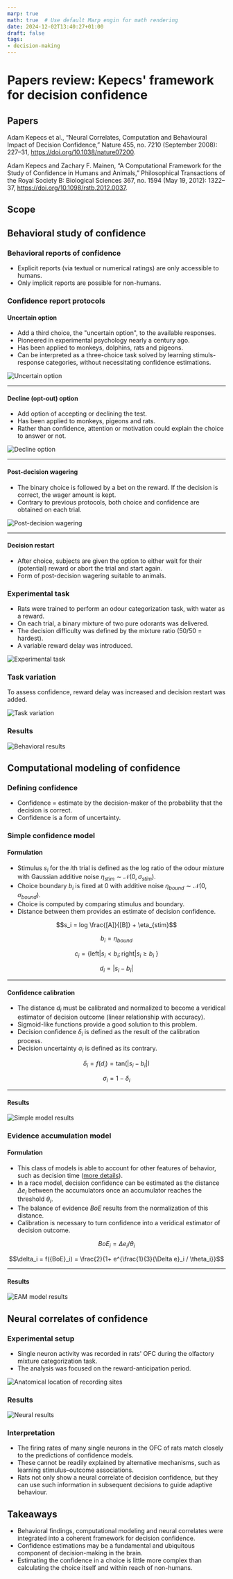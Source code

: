 ```yaml
---
marp: true
math: true  # Use default Marp engin for math rendering
date: 2024-12-02T13:40:27+01:00
draft: false
tags:
- decision-making
---
```


<!-- Apply header and footer to first slide only -->
<!-- _header: "[![INRIA logo](../inria_logo.jpg)](https://www.inria.fr)" -->
<!-- _footer: "[Baptiste Pesquet](https://www.bpesquet.fr)" -->
<!-- headingDivider: 3 -->

# Papers review: Kepecs' framework for decision confidence

<!-- Show pagination, starting with second slide -->
<!-- paginate: true -->

## Papers

Adam Kepecs et al., “Neural Correlates, Computation and Behavioural Impact of Decision Confidence,” Nature 455, no. 7210 (September 2008): 227–31, <https://doi.org/10.1038/nature07200>.

Adam Kepecs and Zachary F. Mainen, “A Computational Framework for the Study of Confidence in Humans and Animals,” Philosophical Transactions of the Royal Society B: Biological Sciences 367, no. 1594 (May 19, 2012): 1322–37, <https://doi.org/10.1098/rstb.2012.0037>.

## Scope

## Behavioral study of confidence

### Behavioral reports of confidence

- Explicit reports (via textual or numerical ratings) are only accessible to humans.
- Only implicit reports are possible for non-humans.

### Confidence report protocols

#### Uncertain option

- Add a third choice, the "uncertain option", to the available responses.
- Pioneered in experimental psychology nearly a century ago.
- Has been applied to monkeys, dolphins, rats and pigeons.
- Can be interpreted as a three-choice task solved by learning stimuls-response categories, without necessitating confidence estimations.

![Uncertain option](images/kepecs_confidence_4.png)

---

#### Decline (opt-out) option

- Add option of accepting or declining the test.
- Has been applied to monkeys, pigeons and rats.
- Rather than confidence, attention or motivation could explain the choice to answer or not.

![Decline option](images/kepecs_confidence_5.png)

---

#### Post-decision wagering

- The binary choice is followed by a bet on the reward. If the decision is correct, the wager amount is kept.
- Contrary to previous protocols, both choice and confidence are obtained on each trial.

![Post-decision wagering](images/kepecs_confidence_6.png)

---

#### Decision restart

- After choice, subjects are given the option to either wait for their (potential) reward or abort the trial and start again.
- Form of post-decision wagering suitable to animals.

### Experimental task

- Rats were trained to perform an odour categorization task, with water as a reward.
- On each trial, a binary mixture of two pure odorants was delivered.
- The decision difficulty was defined by the mixture ratio (50/50 = hardest).
- A variable reward delay was introduced.

![Experimental task](images/kepecs_confidence_1.png)

### Task variation

To assess confidence, reward delay was increased and decision restart was added.

![Task variation](images/kepecs_confidence_2.png)

### Results

![Behavioral results](images/kepecs_confidence_9.png)

## Computational modeling of confidence

### Defining confidence

- Confidence = estimate by the decision-maker of the probability that the decision is correct.
- Confidence is a form of uncertainty.

### Simple confidence model

#### Formulation

- Stimulus $s_i$ for the $i$th trial is defined as the log ratio of the odour mixture with Gaussian additive noise $\eta_{stim} \sim \mathcal{N}(0, \sigma_{stim})$.
- Choice boundary $b_i$ is fixed at 0 with additive noise $\eta_{bound} \sim \mathcal{N}(0, \sigma_{bound})$.
- Choice is computed by comparing stimulus and boundary.
- Distance between them provides an estimate of decision confidence.

$$s_i = log \frac{[A]}{[B]} + \eta_{stim}$$

$$b_i = \eta_{bound}$$

$$c_i = \{ \text{left}|s_i< b_i; \text{right}|s_i \geq b_i\ \}$$

$$d_i = |s_i-b_i|$$

---

#### Confidence calibration

- The distance $d_i$ must be calibrated and normalized to become a veridical estimator of decision outcome (linear relationship with accuracy).
- Sigmoid-like functions provide a good solution to this problem.
- Decision confidence $\delta_i$ is defined as the result of the calibration process.
- Decision uncertainty $\sigma_i$ is defined as its contrary.

$$\delta_i = f(d_i) = \text{tan}(|s_i-b_i|)$$

$$\sigma_i = 1 - \delta_i$$

---

#### Results

![Simple model results](images/kepecs_confidence_7.png)

### Evidence accumulation model

#### Formulation

- This class of models is able to account for other features of behavior, such as decision time ([more details](../decision-making/)).
- In a race model, decision confidence can be estimated as the distance ${\Delta e}_i$ between the accumulators once an accumulator reaches the threshold $\theta_i$.
- The balance of evidence $BoE$ results from the normalization of this distance.
- Calibration is necessary to turn confidence into a veridical estimator of decision outcome.

$${BoE}_i = {\Delta e}_i/\theta_i$$

$$\delta_i = f({BoE}_i) = \frac{2}{1+ e^{\frac{1}{3}{\Delta e}_i / \theta_i}}$$

---

#### Results

![EAM model results](images/kepecs_confidence_8.png)

## Neural correlates of confidence

### Experimental setup

- Single neuron activity was recorded in rats' OFC during the olfactory mixture categorization task.
- The analysis was focused on the reward-anticipation period.

![Anatomical location of recording sites](images/kepecs_confidence_10.png)

### Results

![Neural results](images/kepecs_confidence_11.png)

### Interpretation

- The firing rates of many single neurons in the OFC of rats match closely to the predictions of confidence models.
- These cannot be readily explained by alternative mechanisms, such as learning stimulus–outcome associations.
- Rats not only show a neural correlate of decision confidence, but they can use such information in subsequent decisions to guide adaptive behaviour.

## Takeaways

- Behavioral findings, computational modeling and neural correlates were integrated into a coherent framework for decision confidence.
- Confidence estimations may be a fundamental and ubiquitous component of decision-making in the brain.
- Estimating the confidence in a choice is little more complex than calculating the choice itself and within reach of non-humans.
